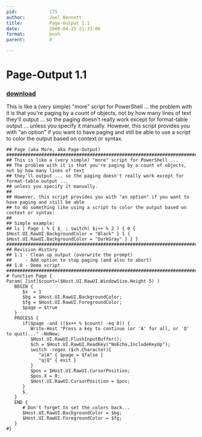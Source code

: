 ```yaml
---
pid:            175
author:         Joel Bennett
title:          Page-Output 1.1
date:           2008-04-15 21:33:06
format:         posh
parent:         0

---
```


# Page-Output 1.1

### [download](//scripts/175.ps1)

This is like a (very simple) "more" script for PowerShell ... the problem with it is that you're paging by a count of objects, not by how many lines of text they'll output ... so the paging doesn't really work except for format-table output ... unless you specify it manually.  However, this script provides you with "an option" if you want to have paging and still be able to use a script to color the output based on context or syntax.

```posh
## Page (aka More, aka Page-Output)
###################################################################################################
## This is like a (very simple) "more" script for PowerShell ... 
## The problem with it is that you're paging by a count of objects, not by how many lines of text 
## they'll output ... so the paging doesn't really work except for format-table output ... 
## unless you specify it manually.  
##
## However, this script provides you with "an option" if you want to have paging and still be able
## to do something like using a script to color the output based on context or syntax:
## 
## Simple example:
## ls | Page | % { $_ ; switch( $i++ % 2 ) { 0 { $Host.UI.RawUI.BackgroundColor = "Black" } 1 { $Host.UI.RawUI.BackgroundColor = "DarkGray" } } }
###################################################################################################
## Revision History
## 1.1 - Clean up output (overwrite the prompt)
##     - Add option to stop paging (and also to abort)
## 1.0 - Demo script
###################################################################################################
# function Page {
Param( [int]$count=($Host.UI.RawUI.WindowSize.Height-5) )
   BEGIN {
      $x  = 1
      $bg = $Host.UI.RawUI.BackgroundColor;
      $fg = $Host.UI.RawUI.ForegroundColor;
      $page = $true
   }
   PROCESS {
      if($page -and (($x++ % $count) -eq 0)) {
         Write-Host "Press a key to continue (or 'A' for all, or 'Q' to quit)..." -NoNew;
         $Host.UI.RawUI.FlushInputBuffer();
         $ch = $Host.UI.RawUI.ReadKey("NoEcho,IncludeKeyUp");
         switch -regex ($ch.Character){
            "a|A" { $page = $false }
            "q|Q" { exit }
         }
         $pos = $Host.UI.RawUI.CursorPosition;
         $pos.X = 0;
         $Host.UI.RawUI.CursorPosition = $pos;
      }
      $_
   }
   END {
      # Don't forget to set the colors back...
      $Host.UI.RawUI.BackgroundColor = $bg;
      $Host.UI.RawUI.ForegroundColor = $fg;
   }
#}
```
